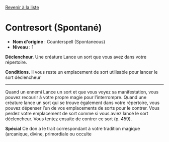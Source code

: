 [Revenir à la liste](..)

# Contresort (Spontané)

 * **Nom d'origine** : Counterspell (Spontaneous)
 * **Niveau** : 1


<p><strong>Déclencheur.</strong> Une créature Lance un sort que vous avez dans votre répertoire.</p>
<p><strong>Conditions.</strong> Il vous reste un emplacement de sort utilisable pour lancer le sort déclencheur</p>
<hr>
<p>Quand un ennemi Lance un sort et que vous voyez sa manifestation, vous pouvez recourir à votre propre magie pour l’interrompre. Quand une créature lance un sort qui se trouve également dans votre répertoire, vous pouvez dépenser l’un de vos emplacements de sorts pour le contrer. Vous perdez votre emplacement de sort comme si vous aviez lancé le sort déclencheur. Vous tentez ensuite de contrer ce sort (p. 459).</p>
<p><strong>Spécial</strong> Ce don a le trait correspondant à votre tradition magique (arcanique, divine, primordiale ou occulte</p>